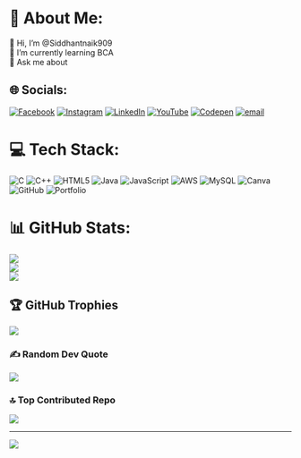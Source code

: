 # 💫 About Me:
👋 Hi, I’m @Siddhantnaik909<br>
🌱 I’m currently learning BCA<br>💬 Ask me about


## 🌐 Socials:
[![Facebook](https://img.shields.io/badge/Facebook-%231877F2.svg?logo=Facebook&logoColor=white)](https://facebook.com/https://www.facebook.com/share/1Bc6GyGC7H/) [![Instagram](https://img.shields.io/badge/Instagram-%23E4405F.svg?logo=Instagram&logoColor=white)](https://instagram.com/https://www.instagram.com/offiicial_siddhant_909?igsh=MXI5aGtoYmJhdWs3bg==) [![LinkedIn](https://img.shields.io/badge/LinkedIn-%230077B5.svg?logo=linkedin&logoColor=white)](https://linkedin.com/in/https://www.linkedin.com/in/siddhant-naik-349170333?utm_source=share&utm_campaign=share_via&utm_content=profile&utm_medium=android_app) [![YouTube](https://img.shields.io/badge/YouTube-%23FF0000.svg?logo=YouTube&logoColor=white)](https://youtube.com/@www.youtube.com/@Siddhant.909) [![Codepen](https://img.shields.io/badge/Codepen-000000?logo=codepen&logoColor=white)](https://codepen.io/@Siddhant-Naik-the-flexboxer) [![email](https://img.shields.io/badge/Email-D14836?logo=gmail&logoColor=white)](mailto:siddhantnaik909@gmail.com) 

# 💻 Tech Stack:
![C](https://img.shields.io/badge/c-%2300599C.svg?style=for-the-badge&logo=c&logoColor=white) ![C++](https://img.shields.io/badge/c++-%2300599C.svg?style=for-the-badge&logo=c%2B%2B&logoColor=white) ![HTML5](https://img.shields.io/badge/html5-%23E34F26.svg?style=for-the-badge&logo=html5&logoColor=white) ![Java](https://img.shields.io/badge/java-%23ED8B00.svg?style=for-the-badge&logo=openjdk&logoColor=white) ![JavaScript](https://img.shields.io/badge/javascript-%23323330.svg?style=for-the-badge&logo=javascript&logoColor=%23F7DF1E) ![AWS](https://img.shields.io/badge/AWS-%23FF9900.svg?style=for-the-badge&logo=amazon-aws&logoColor=white) ![MySQL](https://img.shields.io/badge/mysql-4479A1.svg?style=for-the-badge&logo=mysql&logoColor=white) ![Canva](https://img.shields.io/badge/Canva-%2300C4CC.svg?style=for-the-badge&logo=Canva&logoColor=white) ![GitHub](https://img.shields.io/badge/github-%23121011.svg?style=for-the-badge&logo=github&logoColor=white) ![Portfolio](https://img.shields.io/badge/Portfolio-%23000000.svg?style=for-the-badge&logo=firefox&logoColor=#FF7139)
# 📊 GitHub Stats:
![](https://github-readme-stats.vercel.app/api?username=Siddhantnaik909&theme=dark&hide_border=false&include_all_commits=true&count_private=true)<br/>
![](https://nirzak-streak-stats.vercel.app/?user=Siddhantnaik909&theme=dark&hide_border=false)<br/>
![](https://github-readme-stats.vercel.app/api/top-langs/?username=Siddhantnaik909&theme=dark&hide_border=false&include_all_commits=true&count_private=true&layout=compact)

## 🏆 GitHub Trophies
![](https://github-profile-trophy.vercel.app/?username=Siddhantnaik909&theme=blue_navy&no-frame=false&no-bg=false&margin-w=4)

### ✍️ Random Dev Quote
![](https://quotes-github-readme.vercel.app/api?type=horizontal&theme=dark)

### 🔝 Top Contributed Repo
![](https://github-contributor-stats.vercel.app/api?username=Siddhantnaik909&limit=5&theme=blue-green&combine_all_yearly_contributions=true)

---
[![](https://visitcount.itsvg.in/api?id=Siddhantnaik909&icon=0&color=0)](https://visitcount.itsvg.in)

<!-- Proudly created with GPRM ( https://gprm.itsvg.in ) -->
